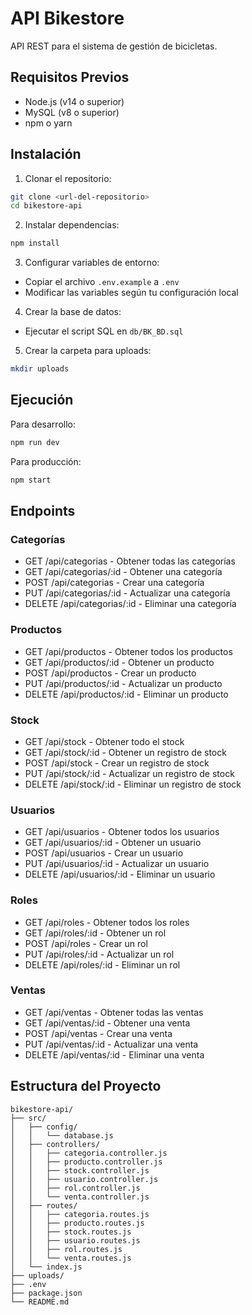 # API Bikestore

API REST para el sistema de gestión de bicicletas.

## Requisitos Previos

- Node.js (v14 o superior)
- MySQL (v8 o superior)
- npm o yarn

## Instalación

1. Clonar el repositorio:
```bash
git clone <url-del-repositorio>
cd bikestore-api
```

2. Instalar dependencias:
```bash
npm install
```

3. Configurar variables de entorno:
- Copiar el archivo `.env.example` a `.env`
- Modificar las variables según tu configuración local

4. Crear la base de datos:
- Ejecutar el script SQL en `db/BK_BD.sql`

5. Crear la carpeta para uploads:
```bash
mkdir uploads
```

## Ejecución

Para desarrollo:
```bash
npm run dev
```

Para producción:
```bash
npm start
```

## Endpoints

### Categorías
- GET /api/categorias - Obtener todas las categorías
- GET /api/categorias/:id - Obtener una categoría
- POST /api/categorias - Crear una categoría
- PUT /api/categorias/:id - Actualizar una categoría
- DELETE /api/categorias/:id - Eliminar una categoría

### Productos
- GET /api/productos - Obtener todos los productos
- GET /api/productos/:id - Obtener un producto
- POST /api/productos - Crear un producto
- PUT /api/productos/:id - Actualizar un producto
- DELETE /api/productos/:id - Eliminar un producto

### Stock
- GET /api/stock - Obtener todo el stock
- GET /api/stock/:id - Obtener un registro de stock
- POST /api/stock - Crear un registro de stock
- PUT /api/stock/:id - Actualizar un registro de stock
- DELETE /api/stock/:id - Eliminar un registro de stock

### Usuarios
- GET /api/usuarios - Obtener todos los usuarios
- GET /api/usuarios/:id - Obtener un usuario
- POST /api/usuarios - Crear un usuario
- PUT /api/usuarios/:id - Actualizar un usuario
- DELETE /api/usuarios/:id - Eliminar un usuario

### Roles
- GET /api/roles - Obtener todos los roles
- GET /api/roles/:id - Obtener un rol
- POST /api/roles - Crear un rol
- PUT /api/roles/:id - Actualizar un rol
- DELETE /api/roles/:id - Eliminar un rol

### Ventas
- GET /api/ventas - Obtener todas las ventas
- GET /api/ventas/:id - Obtener una venta
- POST /api/ventas - Crear una venta
- PUT /api/ventas/:id - Actualizar una venta
- DELETE /api/ventas/:id - Eliminar una venta

## Estructura del Proyecto

```
bikestore-api/
├── src/
│   ├── config/
│   │   └── database.js
│   ├── controllers/
│   │   ├── categoria.controller.js
│   │   ├── producto.controller.js
│   │   ├── stock.controller.js
│   │   ├── usuario.controller.js
│   │   ├── rol.controller.js
│   │   └── venta.controller.js
│   ├── routes/
│   │   ├── categoria.routes.js
│   │   ├── producto.routes.js
│   │   ├── stock.routes.js
│   │   ├── usuario.routes.js
│   │   ├── rol.routes.js
│   │   └── venta.routes.js
│   └── index.js
├── uploads/
├── .env
├── package.json
└── README.md
``` 